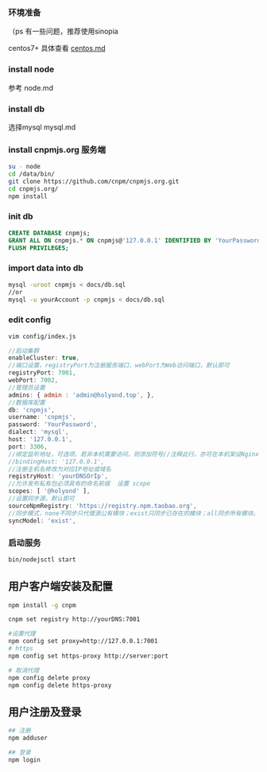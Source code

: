 ### 环境准备

（ps 有一些问题，推荐使用sinopia

centos7+  具体查看 [centos.md](docs/centos.md)

### install node

参考 node.md

### install db

选择mysql  mysql.md

### install cnpmjs.org 服务端

```bash
su - node
cd /data/bin/
git clone https://github.com/cnpm/cnpmjs.org.git
cd cnpmjs.org/
npm install
```

### init db

```sql
CREATE DATABASE cnpmjs;
GRANT ALL ON cnpmjs.* ON cnpmjs@'127.0.0.1' IDENTIFIED BY 'YourPassword';
FLUSH PRIVILEGES;
```

### import data into db

```bash
mysql -uroot cnpmjs < docs/db.sql
//or
mysql -u yourAccount -p cnpmjs < docs/db.sql
```



### edit config 

```bash
vim config/index.js
```

```js
//启动集群
enableCluster: true,
//端口设置，registryPort为注册服务端口，webPort为Web访问端口，默认即可
registryPort: 7001,
webPort: 7002,
//管理员设置
admins: { admin : 'admin@holyond.top', },
//数据库配置
db: 'cnpmjs',
username: 'cnpmjs',
password: 'YourPassword',
dialect: 'mysql',
host: '127.0.0.1',
port: 3306,
//绑定监听地址，可选项。若非本机需要访问，则添加符号//注释此行。亦可在本机架设Nginx做反向代理，则无须修改此行。
//bindingHost: '127.0.0.1',
//注册主机名修改为对应IP地址或域名
registryHost: 'yourDNSOrIp',
//允许发布私有包必须具有的命名前缀  设置 scope
scopes: [ '@holyond' ],
//设置同步源，默认即可
sourceNpmRegistry: 'https://registry.npm.taobao.org',
//同步模式，none不同步只代理源公有模块；exist只同步已存在的模块；all同步所有模块。
syncModel: 'exist', 
```



### 启动服务

```bash
bin/nodejsctl start
```





## 用户客户端安装及配置

```bash
npm install -g cnpm

cnpm set registry http://yourDNS:7001

#设置代理
npm config set proxy=http://127.0.0.1:7001
# https
npm config set https-proxy http://server:port

# 取消代理
npm config delete proxy
npm config delete https-proxy

```



## 用户注册及登录

```bash
## 注册
npm adduser

## 登录
npm login

```

